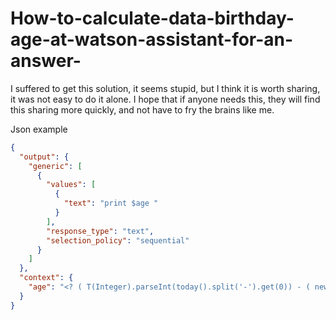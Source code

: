 # How-to-calculate-data-birthday-age-at-watson-assistant-for-an-answer-

I suffered to get this solution, it seems stupid, but I think it is worth sharing, it was not easy to do it alone.
I hope that if anyone needs this, they will find this sharing more quickly, and not have to fry the brains like me.

Json example

```json
{
  "output": {
    "generic": [
      {
        "values": [
          {
            "text": "print $age "
          }
        ],
        "response_type": "text",
        "selection_policy": "sequential"
      }
    ]
  },
  "context": {
    "age": "<? ( T(Integer).parseInt(today().split('-').get(0)) - ( new Date(2007,06,06).year ) ) ?>"
  }
}
```
